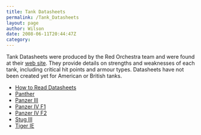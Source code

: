 ```yaml
---
title: Tank Datasheets
permalink: /Tank_Datasheets
layout: page
author: Wilson
date: 2008-06-11T20:44:47Z
category: 
---
```

Tank Datasheets were produced by the Red Orchestra team and were found
at their [web
site](http://www.redorchestragame.com/download/p13_sectionid/2). They
provide details on strengths and weaknesses of each tank, including
critical hit points and armour types. Datasheets have not been created
yet for American or British tanks.

  - [How to Read
    Datasheets](http://29th.org/dh/images/datasheets/data_legend.jpg)
  - [Panther](http://29th.org/dh/images/datasheets/data_panther.jpg)
  - [Panzer III](http://29th.org/dh/images/datasheets/data_panzer3.jpg)
  - [Panzer IV
    F1](http://29th.org/dh/images/datasheets/data_panzer4f1.jpg)
  - [Panzer IV
    F2](http://29th.org/dh/images/datasheets/data_panzer4f2.jpg)
  - [Stug III](http://29th.org/dh/images/datasheets/data_stug3.jpg)
  - [Tiger IE](http://29th.org/dh/images/datasheets/data_tiger1e.jpg)

